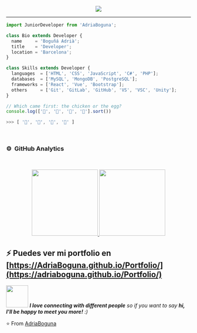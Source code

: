 <p align="center">
  <img src="https://github.com/thompsonemerson/thompsonemerson/raw/master/cover-thompson.png" />
</p>

---

```js
import JuniorDeveloper from 'AdriaBoguna';

class Bio extends Developer {
  name     = 'Boguñá Adrià';
  title    = 'Developer';
  location = 'Barcelona';
}

class Skills extends Developer {
  languages  = ['HTML', 'CSS', 'JavaScript', 'C#', 'PHP'];
  databases  = ['MySQL', 'MongoDB', 'PostgreSQL'];
  frameworks = ['React', 'Vue', 'Bootstrap'];
  others     = ['Git', 'GitLab', 'GitHub', 'VS', 'VSC', 'Unity'];
}
```

```javascript
// Which came first: the chicken or the egg?
console.log(['🥚', '🐣', '🐥', '🐔'].sort())

>>> [ '🐔', '🐣', '🐥', '🥚' ]
```
<br>
<h3>⚙️ &nbsp;GitHub Analytics </h3>
<br>
<p align="center">
<a href="https://github.com/AdriaBoguna">
  <img height="180em" src="https://github-readme-stats-eight-theta.vercel.app/api?username=AdriaBoguna&show_icons=true&theme=algolia&include_all_commits=true&count_private=true" style="max-width: 100%;" class="hoverZoomLink"/>
  <img height="180em" src="https://github-readme-stats-eight-theta.vercel.app/api/top-langs/?username=AdriaBoguna&layout=compact&langs_count=8&theme=algolia" style="max-width: 100%;" class="hoverZoomLink"/>
</a>
</p>


⚡ Puedes ver mi portfolio en [https://AdriaBoguna.github.io/Portfolio/](https://adriaboguna.github.io/Portfolio/)
---
<img src="https://media.giphy.com/media/LnQjpWaON8nhr21vNW/giphy.gif" width="60"> <em><b>I love connecting with different people</b> so if you want to say <b>hi, I'll be happy to meet you more!</b> :)</em>

⭐️ From [AdriaBoguna](https://github.com/AdriaBoguna)
